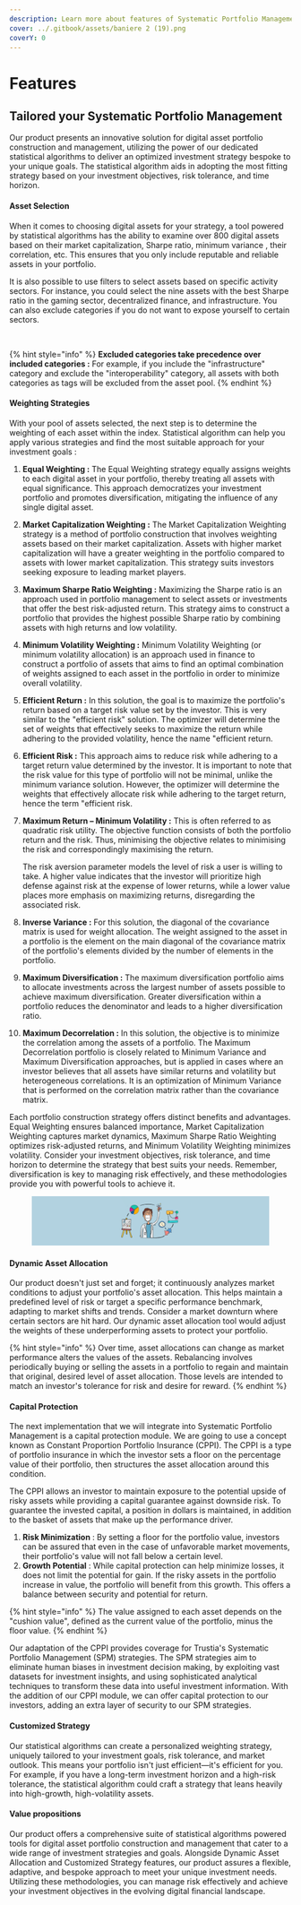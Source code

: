 ```yaml
---
description: Learn more about features of Systematic Portfolio Management
cover: ../.gitbook/assets/baniere 2 (19).png
coverY: 0
---
```


# Features

## Tailored your Systematic Portfolio Management

Our product presents an innovative solution for digital asset portfolio construction and management, utilizing the power of our dedicated statistical algorithms to deliver an optimized investment strategy bespoke to your unique goals. The statistical algorithm aids in adopting the most fitting strategy based on your investment objectives, risk tolerance, and time horizon.

#### Asset Selection

When it comes to choosing digital assets for your strategy, a tool powered by statistical algorithms has the ability to examine over 800 digital assets based on their market capitalization, Sharpe ratio, minimum variance , their correlation, etc. This ensures that you only include reputable and reliable assets in your portfolio.

It is also possible to use filters to select assets based on specific activity sectors. For instance, you could select the nine assets with the best Sharpe ratio in the gaming sector, decentralized finance, and infrastructure. You can also exclude categories if you do not want to expose yourself to certain sectors.

<figure><img src="../.gitbook/assets/Capture d’écran 2023-11-04 à 17.30.57.png" alt=""><figcaption></figcaption></figure>

{% hint style="info" %}
**Excluded categories take precedence over included categories :** For example, if you include the "infrastructure" category and exclude the "interoperability" category, all assets with both categories as tags will be excluded from the asset pool.
{% endhint %}

####

#### Weighting Strategies

With your pool of assets selected, the next step is to determine the weighting of each asset within the index. Statistical algorithm can help you apply various strategies and find the most suitable approach for your investment goals :

1. **Equal Weighting :** The Equal Weighting strategy equally assigns weights to each digital asset in your portfolio, thereby treating all assets with equal significance. This approach democratizes your investment portfolio and promotes diversification, mitigating the influence of any single digital asset.
2. **Market Capitalization Weighting :** The Market Capitalization Weighting strategy is a method of portfolio construction that involves weighting assets based on their market capitalization. Assets with higher market capitalization will have a greater weighting in the portfolio compared to assets with lower market capitalization. This strategy suits investors seeking exposure to leading market players.
3. **Maximum Sharpe Ratio Weighting :** Maximizing the Sharpe ratio is an approach used in portfolio management to select assets or investments that offer the best risk-adjusted return. This strategy aims to construct a portfolio that provides the highest possible Sharpe ratio by combining assets with high returns and low volatility.
4. **Minimum Volatility Weighting :** Minimum Volatility Weighting (or minimum volatility allocation) is an approach used in finance to construct a portfolio of assets that aims to find an optimal combination of weights assigned to each asset in the portfolio in order to minimize overall volatility.
5. **Efficient Return :** In this solution, the goal is to maximize the portfolio's return based on a target risk value set by the investor. This is very similar to the "efficient risk" solution. The optimizer will determine the set of weights that effectively seeks to maximize the return while adhering to the provided volatility, hence the name "efficient return.&#x20;
6. **Efficient Risk :** This approach aims to reduce risk while adhering to a target return value determined by the investor. It is important to note that the risk value for this type of portfolio will not be minimal, unlike the minimum variance solution. However, the optimizer will determine the weights that effectively allocate risk while adhering to the target return, hence the term "efficient risk.&#x20;
7.  **Maximum Return – Minimum Volatility :** This is often referred to as quadratic risk utility. The objective function consists of both the portfolio return and the risk. Thus, minimising the objective relates to minimising the risk and correspondingly maximising the return. &#x20;

    The risk aversion parameter models the level of risk a user is willing to take. A higher value indicates that the investor will prioritize high defense against risk at the expense of lower returns, while a lower value places more emphasis on maximizing returns, disregarding the associated risk.&#x20;
8. **Inverse Variance :** For this solution, the diagonal of the covariance matrix is used for weight allocation. The weight assigned to the asset in a portfolio is the element on the main diagonal of the covariance matrix of the portfolio's elements divided by the number of elements in the portfolio.&#x20;
9. **Maximum Diversification :** The maximum diversification portfolio aims to allocate investments across the largest number of assets possible to achieve maximum diversification. Greater diversification within a portfolio reduces the denominator and leads to a higher diversification ratio.&#x20;
10. **Maximum Decorrelation :** In this solution, the objective is to minimize the correlation among the assets of a portfolio. The Maximum Decorrelation portfolio is closely related to Minimum Variance and Maximum Diversification approaches, but is applied in cases where an investor believes that all assets have similar returns and volatility but heterogeneous correlations. It is an optimization of Minimum Variance that is performed on the correlation matrix rather than the covariance matrix.&#x20;

Each portfolio construction strategy offers distinct benefits and advantages. Equal Weighting ensures balanced importance, Market Capitalization Weighting captures market dynamics, Maximum Sharpe Ratio Weighting optimizes risk-adjusted returns, and Minimum Volatility Weighting minimizes volatility. Consider your investment objectives, risk tolerance, and time horizon to determine the strategy that best suits your needs. Remember, diversification is key to managing risk effectively, and these methodologies provide you with powerful tools to achieve it.

<figure><img src="../.gitbook/assets/baniere 2 (33) (1) (1).png" alt=""><figcaption></figcaption></figure>

#### **Dynamic Asset Allocation**&#x20;

Our product doesn't just set and forget; it continuously analyzes market conditions to adjust your portfolio's asset allocation. This helps maintain a predefined level of risk or target a specific performance benchmark, adapting to market shifts and trends. Consider a market downturn where certain sectors are hit hard. Our dynamic asset allocation tool would adjust the weights of these underperforming assets to protect your portfolio.

{% hint style="info" %}
Over time, asset allocations can change as market performance alters the values of the assets. Rebalancing involves periodically buying or selling the assets in a portfolio to regain and maintain that original, desired level of asset allocation. Those levels are intended to match an investor's tolerance for risk and desire for reward.
{% endhint %}

#### Capital Protection

The next implementation that we will integrate into Systematic Portfolio Management is a capital protection module. We are going to use a concept known as Constant Proportion Portfolio Insurance (CPPI). The CPPI is a type of portfolio insurance in which the investor sets a floor on the percentage value of their portfolio, then structures the asset allocation around this condition.

The CPPI allows an investor to maintain exposure to the potential upside of risky assets while providing a capital guarantee against downside risk. To guarantee the invested capital, a position in dollars is maintained, in addition to the basket of assets that make up the performance driver.

1. **Risk Minimization** : By setting a floor for the portfolio value, investors can be assured that even in the case of unfavorable market movements, their portfolio's value will not fall below a certain level.&#x20;
2. **Growth Potential** : While capital protection can help minimize losses, it does not limit the potential for gain. If the risky assets in the portfolio increase in value, the portfolio will benefit from this growth. This offers a balance between security and potential for return.

{% hint style="info" %}
The value assigned to each asset depends on the "cushion value", defined as the current value of the portfolio, minus the floor value.
{% endhint %}

Our adaptation of the CPPI provides coverage for Trustia's Systematic Portfolio Management (SPM) strategies. The SPM strategies aim to eliminate human biases in investment decision making, by exploiting vast datasets for investment insights, and using sophisticated analytical techniques to transform these data into useful investment information. With the addition of our CPPI module, we can offer capital protection to our investors, adding an extra layer of security to our SPM strategies.

#### **Customized Strategy**&#x20;

Our statistical algorithms can create a personalized weighting strategy, uniquely tailored to your investment goals, risk tolerance, and market outlook. This means your portfolio isn't just efficient—it's efficient for you. For example, if you have a long-term investment horizon and a high-risk tolerance, the statistical algorithm could craft a strategy that leans heavily into high-growth, high-volatility assets.

#### Value propositions&#x20;

Our product offers a comprehensive suite of statistical algorithms powered tools for digital asset portfolio construction and management that cater to a wide range of investment strategies and goals. Alongside Dynamic Asset Allocation and Customized Strategy features, our product assures a flexible, adaptive, and bespoke approach to meet your unique investment needs. Utilizing these methodologies, you can manage risk effectively and achieve your investment objectives in the evolving digital financial landscape.
